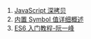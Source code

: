 1. [JavaScript 深拷贝](https://juejin.cn/post/6844903442360565773?utm_source=pocket_saves)
2. [内置 Symbol 值详细概述](https://juejin.cn/post/6844903442335399950?utm_source=pocket_saves)
3. [ES6 入门教程-阮一峰](https://es6.ruanyifeng.com/?utm_source=pocket_saves)
